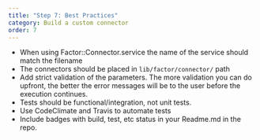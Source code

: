 ```yaml
---
title: "Step 7: Best Practices"
category: Build a custom connector
order: 7
---
```



- When using Factor::Connector.service the name of the service should match the filename
- The connectors should be placed in `lib/factor/connector/` path
- Add strict validation of the parameters. The more validation you can do upfront, the better the error messages will be to the user before the execution continues.
- Tests should be functional/integration, not unit tests.
- Use CodeClimate and Travis to automate tests
- Include badges with build, test, etc status in your Readme.md in the repo.
